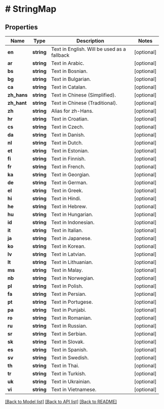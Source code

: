 # # StringMap

## Properties

Name | Type | Description | Notes
------------ | ------------- | ------------- | -------------
**en** | **string** | Text in English.  Will be used as a fallback | [optional]
**ar** | **string** | Text in Arabic. | [optional]
**bs** | **string** | Text in Bosnian. | [optional]
**bg** | **string** | Text in Bulgarian. | [optional]
**ca** | **string** | Text in Catalan. | [optional]
**zh_hans** | **string** | Text in Chinese (Simplified). | [optional]
**zh_hant** | **string** | Text in Chinese (Traditional). | [optional]
**zh** | **string** | Alias for zh-Hans. | [optional]
**hr** | **string** | Text in Croatian. | [optional]
**cs** | **string** | Text in Czech. | [optional]
**da** | **string** | Text in Danish. | [optional]
**nl** | **string** | Text in Dutch. | [optional]
**et** | **string** | Text in Estonian. | [optional]
**fi** | **string** | Text in Finnish. | [optional]
**fr** | **string** | Text in French. | [optional]
**ka** | **string** | Text in Georgian. | [optional]
**de** | **string** | Text in German. | [optional]
**el** | **string** | Text in Greek. | [optional]
**hi** | **string** | Text in Hindi. | [optional]
**he** | **string** | Text in Hebrew. | [optional]
**hu** | **string** | Text in Hungarian. | [optional]
**id** | **string** | Text in Indonesian. | [optional]
**it** | **string** | Text in Italian. | [optional]
**ja** | **string** | Text in Japanese. | [optional]
**ko** | **string** | Text in Korean. | [optional]
**lv** | **string** | Text in Latvian. | [optional]
**lt** | **string** | Text in Lithuanian. | [optional]
**ms** | **string** | Text in Malay. | [optional]
**nb** | **string** | Text in Norwegian. | [optional]
**pl** | **string** | Text in Polish. | [optional]
**fa** | **string** | Text in Persian. | [optional]
**pt** | **string** | Text in Portugese. | [optional]
**pa** | **string** | Text in Punjabi. | [optional]
**ro** | **string** | Text in Romanian. | [optional]
**ru** | **string** | Text in Russian. | [optional]
**sr** | **string** | Text in Serbian. | [optional]
**sk** | **string** | Text in Slovak. | [optional]
**es** | **string** | Text in Spanish. | [optional]
**sv** | **string** | Text in Swedish. | [optional]
**th** | **string** | Text in Thai. | [optional]
**tr** | **string** | Text in Turkish. | [optional]
**uk** | **string** | Text in Ukrainian. | [optional]
**vi** | **string** | Text in Vietnamese. | [optional]

[[Back to Model list]](../../README.md#models) [[Back to API list]](../../README.md#endpoints) [[Back to README]](../../README.md)
